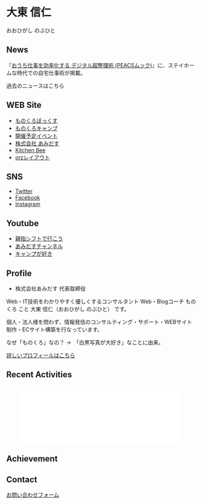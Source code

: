 # 大東 信仁

おおひがし のぶひと

## News

『[おうち仕事を効率化する デジタル超整理術 \(PEACSムック\)](https://www.amazon.co.jp/%E3%81%8A%E3%81%86%E3%81%A1%E4%BB%95%E4%BA%8B%E3%82%92%E5%8A%B9%E7%8E%87%E5%8C%96%E3%81%99%E3%82%8B-%E3%83%87%E3%82%B8%E3%82%BF%E3%83%AB%E8%B6%85%E6%95%B4%E7%90%86%E8%A1%93-PEACS%E3%83%A0%E3%83%83%E3%82%AF-flick-%E7%B7%A8%E9%9B%86%E9%83%A8-ebook/dp/B09RZJSTY8/ref=sr_1_1?__mk_ja_JP=%E3%82%AB%E3%82%BF%E3%82%AB%E3%83%8A&crid=1QIKLIHKCRDA8&keywords=%E3%80%8E%E3%81%8A%E3%81%86%E3%81%A1%E4%BB%95%E4%BA%8B%E3%82%92%E5%8A%B9%E7%8E%87%E5%8C%96%E3%81%99%E3%82%8B+%E3%83%87%E3%82%B8%E3%82%BF%E3%83%AB%E8%B6%85%E6%95%B4%E7%90%86%E8%A1%93%E3%80%8F&qid=1653564619&sprefix=%E3%81%8A%E3%81%86%E3%81%A1%E4%BB%95%E4%BA%8B%E3%82%92%E5%8A%B9%E7%8E%87%E5%8C%96%E3%81%99%E3%82%8B+%E3%83%87%E3%82%B8%E3%82%BF%E3%83%AB%E8%B6%85%E6%95%B4%E7%90%86%E8%A1%93+%2Caps%2C161&sr=8-1)』に、ステイホームな時代での自宅仕事術が掲載。

過去のニュースはこちら

## WEB Site

+ [ものくろぼっくす](https://mono96.jp/)
+ [ものくろキャンプ](https://study314.jp/)
+ [開催予定イベント](https://monochr.doorkeeper.jp/events/upcoming)
+ [株式会社 あみだす](https://amid.co.jp/)
+ [Kitchen Bee](https://kt8.jp/)
+ [orzレイアウト](http://www.orz-layout.com/)

## SNS

+ [Twitter](https://twitter.com/monochr)
+ [Facebook](https://www.facebook.com/nbigeast)
+ [Instagram](https://www.instagram.com/mono96box/)

## Youtube

+ [親指シフトで行こう](https://www.youtube.com/channel/UCgwnMPIAvjIneY2eiX8HiLw)
+ [あみだすチャンネル](https://www.youtube.com/channel/UC1enlWL3nljllo41ohy8ixA)
+ [キャンプが好き](https://www.youtube.com/channel/UC5W_l_TlWWgCb3h4o9_YOyg)



## Profile

* 株式会社あみだす 代表取締役

Web・IT技術をわかりやすく優しくするコンサルタント Web・Blogコーチ ものくろ こと 大東 信仁（おおひがし のぶひと） です。

個人・法人様を問わず、情報発信のコンサルティング・サポート・WEBサイト制作・ECサイト構築を行なっています。

なぜ「ものくろ」なの？ →　「白黒写真が大好き」なことに由来。

[詳しいプロフィールはこちら](https://mono96.jp/about/)

## Recent Activities

<!-- LightWidget WIDGET --><figure class="video_container">
<script src="https://cdn.lightwidget.com/widgets/lightwidget.js"></script><iframe src="//lightwidget.com/widgets/1facfb1264a85524bc0cab92bddc0d81.html" scrolling="no" allowtransparency="true" class="lightwidget-widget" style="width:100%;border:0;overflow:hidden;"></iframe></figure>
  
## Achievement  


## Contact

[お問い合わせフォーム](https://amid.co.jp/contact/)
